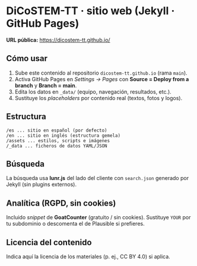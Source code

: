 # DiCoSTEM-TT · sitio web (Jekyll · GitHub Pages)

**URL pública:** https://dicostem-tt.github.io/

## Cómo usar
1. Sube este contenido al repositorio `dicostem-tt.github.io` (rama `main`).  
2. Activa GitHub Pages en *Settings → Pages* con **Source = Deploy from a branch** y **Branch = main**.
3. Edita los datos en `_data/` (equipo, navegación, resultados, etc.).
4. Sustituye los *placeholders* por contenido real (textos, fotos y logos).

## Estructura
```
/es ... sitio en español (por defecto)
/en ... sitio en inglés (estructura gemela)
/assets ... estilos, scripts e imágenes
/_data ... ficheros de datos YAML/JSON
```

## Búsqueda
La búsqueda usa **lunr.js** del lado del cliente con `search.json` generado por Jekyll (sin plugins externos).

## Analítica (RGPD, sin cookies)
Incluido *snippet* de **GoatCounter** (gratuito / sin cookies). Sustituye `YOUR` por tu subdominio o descomenta el de Plausible si prefieres.

## Licencia del contenido
Indica aquí la licencia de los materiales (p. ej., CC BY 4.0) si aplica.
